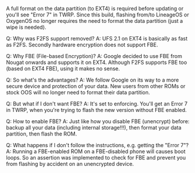 A full format on the data partition (to EXT4) is required before updating or you'll see "Error 7" in TWRP.
Since this build, flashing from/to LineageOS or OxygenOS no longer requires the need to format the data partition (just a wipe is needed).

Q: Why was F2FS support removed?
A: UFS 2.1 on EXT4 is basically as fast as F2FS. Secondly hardware encryption does not support FBE.

Q: Why FBE (File-based Encryption)?
A: Google decided to use FBE from Nougat onwards and supports it on EXT4. Although F2FS supports FBE too (based on EXT4 FBE), using it makes no sense.

Q: So what's the advantages?
A: We follow Google on its way to a more secure device and protection of your data. New users from other ROMs or stock OOS will no longer need to format their data partition.

Q: But what if I don't want FBE?
A: It's set to enforcing. You'll get an Error 7 in TWRP, when you're trying to flash the new version without FBE enabled.

Q: How to enable FBE?
A: Just like how you disable FBE (unencrypt) before: backup all your data (including internal storage!!!), then format your data partition, then flash the ROM.

Q: What happens if I don't follow the instructions, e.g. getting the "Error 7"?
A: Running a FBE-enabled ROM on a FBE-disabled phone will causes boot loops. So an assertion was implemented to check for FBE and prevent you from flashing by accident on an unencrypted device.
